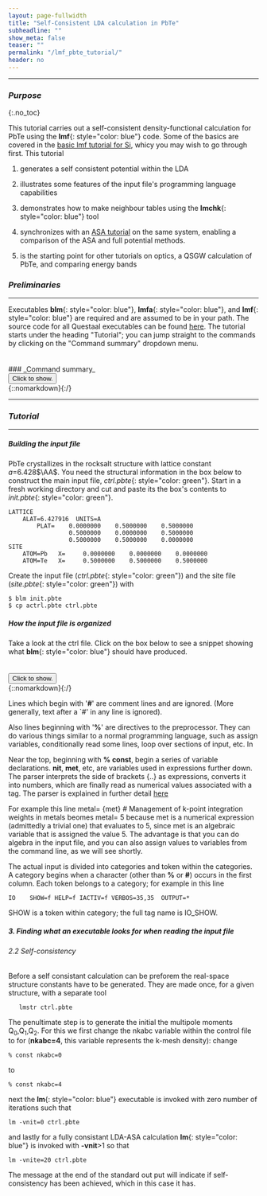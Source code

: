```yaml
---
layout: page-fullwidth
title: "Self-Consistent LDA calculation in PbTe"
subheadline: ""
show_meta: false
teaser: ""
permalink: "/lmf_pbte_tutorial/"
header: no
---
```

_____________________________________________________________


### _Purpose_
{:.no_toc}

This tutorial carries out a self-consistent density-functional calculation for PbTe using the **lmf**{: style="color: blue"} code.  Some of the basics are covered in the [basic lmf tutorial for Si](https://lordcephei.github.io/lmf_tutorial/), whicy you may wish to go through first.  This tutorial

1. generates a self consistent potential within the LDA

2. illustrates some features of the input file's programming language capabilities

3. demonstrates how to make neighbour tables using the **lmchk**{: style="color: blue"} tool

4. synchronizes with an [ASA tutorial](https://lordcephei.github.io/asa-doc/) on the same system, enabling a comparison of the ASA and full potential methods.

5. is the starting point for other tutorials on optics, a QSGW calculation of PbTe, and comparing energy bands


### _Preliminaries_

____________________________________________________________

Executables **blm**{: style="color: blue"}, **lmfa**{: style="color: blue"}, and **lmf**{: style="color: blue"} are required and are assumed to be in your path.  The source code for all Questaal executables can be found [here](https://bitbucket.org/lmto/lm).  The tutorial starts under the heading "Tutorial"; you can jump straight to the commands by clicking on the "Command summary" dropdown menu.

<hr style="height:5pt; visibility:hidden;" />
### _Command summary_     
<div onclick="elm = document.getElementById('1'); if(elm.style.display == 'none') elm.style.display = 'block'; else elm.style.display = 'none';"><button type="button" class="button tiny radius">Click to show.</button></div>
{::nomarkdown}<div style="display:none;margin:0px 25px 0px 25px;"id="1">{:/}

    $ not ready yet  ....                #create working directory, move into it and copy file     
    $ blm init.si --express --nit=1 --gmax=5 --nk=4     #use blm tool to create actrl and site files
    $ cp actrl.si ctrl.si                               #copy actrl to recognised ctrl prefix
    $ lmfa ctrl.si                                      #use lmfa to make basp file, atm file and to get gmax
    $ cp basp0.si basp.si                               #copy basp0 to recognised basp prefix   
    $ vi ctrl.si                                        #set iterations number nit, k mesh nkabc and gmax
    $ lmf ctrl.si > out.lmfsc                           #make self-consistent

{::nomarkdown}</div>{:/}

_____________________________________________________________

### _Tutorial_

_____________________________________________________________

##### _Building the input file_

PbTe crystallizes in the rocksalt structure with lattice constant _a_=6.428$\AA$. You need the structural information in the box below to construct the main input file,
_ctrl.pbte_{: style="color: green"}. Start in a fresh working directory and cut and paste its the box's contents to _init.pbte_{: style="color: green"}.

    LATTICE
	    ALAT=6.427916  UNITS=A
            PLAT=    0.0000000    0.5000000    0.5000000
                     0.5000000    0.0000000    0.5000000
                     0.5000000    0.5000000    0.0000000
    SITE
		ATOM=Pb   X=     0.0000000    0.0000000    0.0000000
		ATOM=Te   X=     0.5000000    0.5000000    0.5000000


Create the input file (_ctrl.pbte_{: style="color: green"}) and the site file (_site.pbte_{: style="color: green"}) with

    $ blm init.pbte
    $ cp actrl.pbte ctrl.pbte

##### _How the input file is organized_

Take a look at the ctrl file. 
Click on the box below to see a snippet showing what **blm**{: style="color: blue"} should have produced.
<hr style="height:5pt; visibility:hidden;" />
<div onclick="elm = document.getElementById('iors'); if(elm.style.display == 'none') elm.style.display = 'block'; else elm.style.display = 'none';"><button type="button" class="button tiny radius">Click to show.</button></div>
{::nomarkdown}<div style="display:none;margin:0px 25px 0px 25px;"id="iors">{:/}

~~~
# Variables entering into expressions parsed by input
% const nit=10
% const met=5
% const so=0 nsp=so?2:1
% const lxcf=2 lxcf1=0 lxcf2=0     # for PBE use: lxcf=0 lxcf1=101 lxcf2=130
% const pwmode=0 pwemax=3          # Use pwmode=1 or 11 to add APWs
% const nkabc=0 gmax=0
~~~ 

{::nomarkdown}</div>{:/}

Lines which begin with '**#**' are comment lines and are ignored. (More generally, text after a `#' in any line is ignored).

Also lines beginning with '**%**' are directives to the preprocessor.  They can do various things similar to a normal programming language,
such as assign variables, conditionally read some lines, loop over sections of input, etc.  In 

Near the top, beginning with **% const**, begin a series of variable declarations. **nit**, **met**, etc,  are variables used in expressions further down.  The parser interprets the side of brackets {..} as expressions, converts it into numbers, which are finally read as numerical values associated with a tag.  The parser is explained in further detail [here](file-preprocessor.html)

For example this line
  metal=  {met}                    # Management of k-point integration weights in metals
beomes
  metal=  5
because met is a numerical expression (admittedly a trivial one) that evaluates to 5, since met is an algebraic variable that is assigned the value 5.  The advantage is that you can do algebra in the input file, and you can also assign values to variables from the command line, as we will see shortly.

The actual input is divided into categories and token within the categories.
A category begins when a character (other than **%** or **#**) occurs in the
first column.  Each token belongs to a category; for example in this line

    IO    SHOW=f HELP=f IACTIV=f VERBOS=35,35  OUTPUT=*

SHOW is a token within category; the full tag name is IO_SHOW.

##### _3\. Finding what an executable looks for when reading the input file_




###### _2.2 Self-consistency_
Before a  self consistant calculation can be preforem the real-space structure constants have to be generated.  They are made once, for a given structure, with a separate tool

       lmstr ctrl.pbte

The penultimate step is to generate the initial the multipole moments Q$_0$,Q$_1$,Q$_2$. For this we first change the nkabc variable within the control file to for (**nkabc=4**, this variable represents the k-mesh density):
change 
	
	% const nkabc=0
	
to

	% const nkabc=4


next  the  **lm**{: style="color: blue"} executable is invoked with zero number of iterations such that

    lm -vnit=0 ctrl.pbte

and lastly for a fully consistant LDA-ASA calculation **lm**{: style="color: blue"} is invoked with **-vnit**>1 so that

    lm -vnite=20 ctrl.pbte

The message at the end of the standard out put will indicate if self-consistency has been achieved, which in this case it has.
	    
